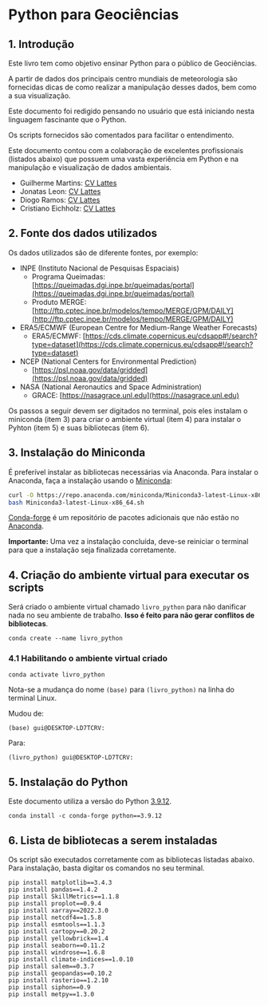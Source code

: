# Python para Geociências

## 1. Introdução

Este livro tem como objetivo ensinar Python para o público de Geociências. 

A partir de dados dos principais centro mundiais de meteorologia são fornecidas dicas de como realizar a manipulação desses dados, bem como a sua visualização.

Este documento foi redigido pensando no usuário que está iniciando nesta linguagem fascinante que o Python.

Os scripts fornecidos são comentados para facilitar o entendimento.

Este documento contou com a colaboração de excelentes profissionais (listados abaixo) que possuem uma vasta experiência em Python e na manipulação e visualização de dados ambientais.

* Guilherme Martins: [CV Lattes](http://lattes.cnpq.br/5997657584785803)
* Jonatas Leon: [CV Lattes](http://lattes.cnpq.br/6707812894667096)
* Diogo Ramos: [CV Lattes](http://lattes.cnpq.br/1800868291881642)
* Cristiano Eichholz: [CV Lattes](http://lattes.cnpq.br/3933039769920991)

## 2. Fonte dos dados utilizados

Os dados utilizados são de diferente fontes, por exemplo:
* INPE (Instituto Nacional de Pesquisas Espaciais)
    * Programa Queimadas: [https://queimadas.dgi.inpe.br/queimadas/portal](https://queimadas.dgi.inpe.br/queimadas/portal)
    * Produto MERGE: [http://ftp.cptec.inpe.br/modelos/tempo/MERGE/GPM/DAILY](http://ftp.cptec.inpe.br/modelos/tempo/MERGE/GPM/DAILY)
* ERA5/ECMWF (European Centre for Medium-Range Weather Forecasts)
    * ERA5/ECMWF: [https://cds.climate.copernicus.eu/cdsapp#!/search?type=dataset](https://cds.climate.copernicus.eu/cdsapp#!/search?type=dataset)
* NCEP (National Centers for Environmental Prediction)
    * [https://psl.noaa.gov/data/gridded](https://psl.noaa.gov/data/gridded)
* NASA (National Aeronautics and Space Administration)
    * GRACE: [https://nasagrace.unl.edu](https://nasagrace.unl.edu)


Os passos a seguir devem ser digitados no terminal, pois eles instalam o miniconda (item 3) para criar o ambiente virtual (item 4) para instalar o Pyhton (item 5) e suas bibliotecas (item 6).

## 3. Instalação do Miniconda

É preferível instalar as bibliotecas necessárias via Anaconda. Para instalar o Anaconda, faça a instalação usando o [Miniconda](https://docs.conda.io/en/latest/miniconda.html):

```bash
curl -O https://repo.anaconda.com/miniconda/Miniconda3-latest-Linux-x86_64.sh
bash Miniconda3-latest-Linux-x86_64.sh
```

[Conda-forge](https://conda.io/projects/conda-forge) é um repositório de pacotes adicionais que não estão no [Anaconda](https://www.anaconda.com/download/).

**Importante:** Uma vez a instalação concluída, deve-se reiniciar o terminal para que a instalação seja finalizada corretamente.

## 4. Criação do ambiente virtual para executar os scripts

Será criado o ambiente virtual chamado `livro_python` para não danificar nada no seu ambiente de trabalho. **Isso é feito para não gerar conflitos de bibliotecas**.

```
conda create --name livro_python
```

### 4.1 Habilitando o ambiente virtual criado

```
conda activate livro_python
```

Nota-se a mudança do nome `(base)` para `(livro_python)` na linha do terminal Linux.

Mudou de:
```
(base) gui@DESKTOP-LD7TCRV:
```

Para:
```
(livro_python) gui@DESKTOP-LD7TCRV:
```

## 5. Instalação do Python

Este documento utiliza a versão do Python [3.9.12](https://www.python.org/downloads/release/python-3912/).

```
conda install -c conda-forge python==3.9.12
```

## 6. Lista de bibliotecas a serem instaladas

Os script são executados corretamente com as bibliotecas listadas abaixo. Para instalação, basta digitar os comandos no seu terminal.

```
pip install matplotlib==3.4.3
pip install pandas==1.4.2
pip install SkillMetrics==1.1.8
pip install proplot==0.9.4
pip install xarray==2022.3.0
pip install netcdf4==1.5.8
pip install esmtools==1.1.3
pip install cartopy==0.20.2
pip install yellowbrick==1.4
pip install seaborn==0.11.2
pip install windrose==1.6.8
pip install climate-indices==1.0.10
pip install salem==0.3.7
pip install geopandas==0.10.2
pip install rasterio==1.2.10
pip install siphon==0.9
pip install metpy==1.3.0
```